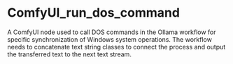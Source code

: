 # ComfyUI_run_dos_command
A ComfyUI node used to call DOS commands in the Ollama workflow for specific synchronization of Windows system operations. The workflow needs to concatenate text string classes to connect the process and output the transferred text to the next text stream.
